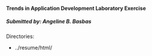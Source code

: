 #### Trends in Application Development Laboratory Exercise
##### Submitted by: Angeline B. Basbas


Directories:
- ../resume/html/
